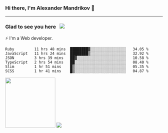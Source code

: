 ### Hi there, I'm Alexander Mandrikov 👋

- - -

### Glad to see you here &nbsp; ![](https://komarev.com/ghpvc/?username=nunsez&color=blue&label=visitors)

⚡ I'm a Web developer.

<!--✨ My GitHub <a href="https://nunsez.github.io/" target="_blank">resume link</a>-->

<!--
**nunsez/nunsez** is a ✨ _special_ ✨ repository because its `README.md` (this file) appears on your GitHub profile.

Here are some ideas to get you started:

- 🔭 I’m currently working on ...
- 🌱 I’m currently learning ...
- 👯 I’m looking to collaborate on ...
- 🤔 I’m looking for help with ...
- 💬 Ask me about ...
- 📫 How to reach me: ...
- 😄 Pronouns: ...
- ⚡ Fun fact: ...
-->


<!--START_SECTION:waka-->

```text
Ruby         11 hrs 48 mins  ████████▓░░░░░░░░░░░░░░░░   34.05 %
JavaScript   11 hrs 24 mins  ████████▒░░░░░░░░░░░░░░░░   32.92 %
JSON         3 hrs 39 mins   ██▓░░░░░░░░░░░░░░░░░░░░░░   10.58 %
TypeScript   2 hrs 54 mins   ██░░░░░░░░░░░░░░░░░░░░░░░   08.40 %
Slim         1 hr 51 mins    █▒░░░░░░░░░░░░░░░░░░░░░░░   05.35 %
SCSS         1 hr 41 mins    █▒░░░░░░░░░░░░░░░░░░░░░░░   04.87 %
```

<!--END_SECTION:waka-->

<span>
<img height="160em" src="https://github-readme-stats.vercel.app/api?username=nunsez&show_icons=true&count_private=true&hide_border=true&hide=issues" />
<img src="https://github-readme-stats.vercel.app/api/top-langs/?username=nunsez&layout=compact&hide_border=true" />
</span>

<!--
[![willianrod's wakatime stats](https://github-readme-stats.vercel.app/api/wakatime?username=nunsez&hide_border=true)](https://github.com/anuraghazra/github-readme-stats)
-->
